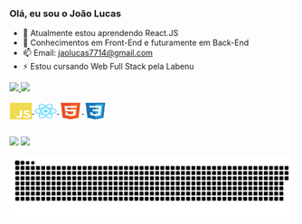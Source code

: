 ### Olá, eu sou o João Lucas



- 🌱 Atualmente estou aprendendo React.JS
- 💬 Conhecimentos em Front-End e futuramente em Back-End
- 📫 Email: jaolucas7714@gmail.com
- ⚡ Estou cursando Web Full Stack pela Labenu


<div align="left">
  <a href="https://github.com/jaolucas7">
  <img height="180em" src="https://github-readme-stats.vercel.app/api?username=jaolucas7&show_icons=true&theme=dark&include_all_commits=true&count_private=true"/>
    <img height="180em" src="https://github-readme-stats.vercel.app/api/top-langs/?username=adrianobnunes&layout=compact&langs_count=16&theme=dark"/>
</div>
  
  <div style="display: inline_block"><br>
  <img align="center" alt="Rafa-Js" height="30" width="40" src="https://raw.githubusercontent.com/devicons/devicon/master/icons/javascript/javascript-plain.svg">
  <img align="center" alt="Rafa-React" height="30" width="40" src="https://raw.githubusercontent.com/devicons/devicon/master/icons/react/react-original.svg">
  <img align="center" alt="Rafa-HTML" height="30" width="40" src="https://raw.githubusercontent.com/devicons/devicon/master/icons/html5/html5-original.svg">
  <img align="center" alt="Rafa-CSS" height="30" width="40" src="https://raw.githubusercontent.com/devicons/devicon/master/icons/css3/css3-original.svg">
</div>
  
##

<div>
  <a href= "https://www.linkedin.com/in/jo%C3%A3o-lucas-62018621a/" target="_blank"><img src="https://img.shields.io/badge/-LinkedIn-%230077B5?style=for-the-badge&logo=linkedin&logoColor=white" target="_blank"></a> 
  <a href = "mailto:jaolucas7714@gmail.com"><img src="https://img.shields.io/badge/Gmail-D14836?style=for-the-badge&logo=gmail&logoColor=white" target="_blank"></a>

  ![Snake animation](https://github.com/adrianobnunes/adrianobnunes/blob/output/github-contribution-grid-snake.svg)
</div>
